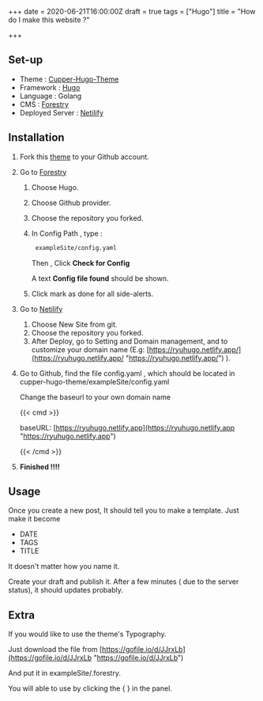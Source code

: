 +++
date = 2020-06-21T16:00:00Z
draft = true
tags = ["Hugo"]
title = "How do I make this website ?"

+++
## Set-up

* Theme : [Cupper-Hugo-Theme](https://github.com/zwbetz-gh/cupper-hugo-theme)
* Framework : [Hugo](https://gohugo.io/)
* Language : Golang
* CMS : [Forestry](https://app.forestry.io)
* Deployed Server : [Netilify](https://app.netlify.com)

## Installation

1. Fork this [theme](https://github.com/zwbetz-gh/cupper-hugo-theme) to your Github account.
2. Go to [Forestry](https://app.forestry.io) 
   1. Choose Hugo.
   2. Choose Github provider.
   3. Choose the repository you forked.
   4. In Config Path , type : 

      ```html
       exampleSite/config.yaml
      ```

      Then , Click **Check for Config**

      A text **Config file found** should be shown.
   5.  Click mark as done for all side-alerts.
3. Go to [Netilify](https://app.netlify.com)
   1. Choose New Site from git.
   2. Choose the repository you forked.
   3. After Deploy, go to Setting and Domain management, and to customize your domain name (E.g: [https://ryuhugo.netlify.app/](https://ryuhugo.netlify.app/ "https://ryuhugo.netlify.app/") ).
4. Go to Github, find the file config.yaml , which should be located in cupper-hugo-theme/exampleSite/config.yaml

   Change the baseurl to your own domain name

   {{< cmd >}}

   baseURL: [https://ryuhugo.netlify.app](https://ryuhugo.netlify.app "https://ryuhugo.netlify.app")

   {{< /cmd >}}
5.  **Finished !!!!**

## Usage

Once you create a new post, It should tell you to make a template. Just make it become 

* DATE
* TAGS
* TITLE

It doesn't matter how you name it.

Create your draft and publish it. After a few minutes ( due to the server status), it should updates probably.

## Extra

If you would like to use the theme's Typography.

Just download the file from [https://gofile.io/d/JJrxLb](https://gofile.io/d/JJrxLb "https://gofile.io/d/JJrxLb")

And put it in exampleSite/.forestry.

You will able to use by clicking the { } in the panel.